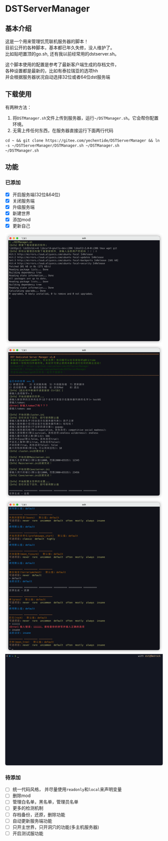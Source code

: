 # DSTServerManager

## 基本介绍

这是一个用来管理饥荒联机服务器的脚本！  
目前公开的各种脚本，基本都已年久失修，没人维护了。  
比如贴吧置顶的go.sh, 还有我以前经常用的dstserver.sh。  

这个脚本使用的配置是参考了最新客户端生成的存档文件，  
各种设置都是最新的，比如有泰拉瑞亚的选项hh  
并会根据服务器状况自动选择32位或者64位dst服务端

## 下载使用

有两种方法：

1. 将`DSTManager.sh`文件上传到服务器，运行`~/DSTManager.sh`。它会帮你配置环境。
2. 无需上传任何东西，在服务器直接运行下面两行代码

  ```shell
  cd ~ && git clone https://gitee.com/yechentide/DSTServerManager && ln -s ~/DSTServerManager/DSTManager.sh ~/DSTManager.sh
  ~/DSTManager.sh
  ```

## 功能

### 已添加

- [x] 开启服务端(32位&64位)
- [x] 关闭服务端
- [x] 升级服务端
- [x] 新建世界
- [x] 添加mod
- [x] 更新自己

![init](./docs/images/init.png)
![create01](./docs/images/create01.png)
![create02](./docs/images/create02.png)
![start&stop](./docs/images/start&stop.gif)

### 待添加

- [ ] 统一代码风格， 并尽量使用`readonly`和`local`来声明变量
- [ ] 删除mod
- [ ] 管理白名单，黑名单，管理员名单
- [ ] 更多的检测机制
- [ ] 存档备份，还原，删除功能
- [ ] 自动更新服务端功能
- [ ] 只开主世界，只开洞穴的功能(多主机服务器)
- [ ] 开启测试服功能
